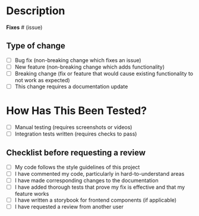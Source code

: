 # Description

<!-- Please include a summary of the changes towards the related issue. Please also  include relevant context. List any dependencies that are required for this change. -->

**Fixes** # (issue)

## Type of change
<!-- Please delete options that are not relevant. -->

- [ ] Bug fix (non-breaking change which fixes an issue)
- [ ] New feature (non-breaking change which adds functionality)
- [ ] Breaking change (fix or feature that would cause existing functionality to not work as expected)
- [ ] This change requires a documentation update

# How Has This Been Tested?

- [ ] Manual testing (requires screenshots or videos)
- [ ] Integration tests written (requires checks to pass)

## Checklist before requesting a review

- [ ] My code follows the style guidelines of this project
- [ ] I have commented my code, particularly in hard-to-understand areas
- [ ] I have made corresponding changes to the documentation
- [ ] I have added thorough tests that prove my fix is effective and that my feature works
- [ ] I have written a storybook for frontend components (if applicable)
- [ ] I have requested a review from another user
